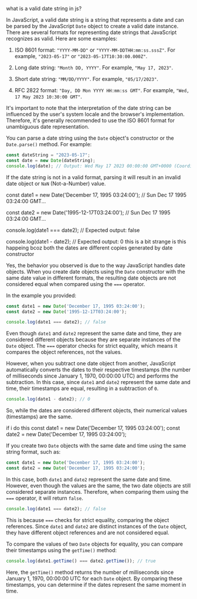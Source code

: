 what is a valid date string in js?

In JavaScript, a valid date string is a string that represents a date and can be parsed by the JavaScript `Date` object to create a valid date instance. There are several formats for representing date strings that JavaScript recognizes as valid. Here are some examples:

1. ISO 8601 format: `"YYYY-MM-DD"` or `"YYYY-MM-DDTHH:mm:ss.sssZ"`. For example, `"2023-05-17"` or `"2023-05-17T10:30:00.000Z"`.

2. Long date string: `"Month DD, YYYY"`. For example, `"May 17, 2023"`.

3. Short date string: `"MM/DD/YYYY"`. For example, `"05/17/2023"`.

4. RFC 2822 format: `"Day, DD Mon YYYY HH:mm:ss GMT"`. For example, `"Wed, 17 May 2023 10:30:00 GMT"`.

It's important to note that the interpretation of the date string can be influenced by the user's system locale and the browser's implementation. Therefore, it's generally recommended to use the ISO 8601 format for unambiguous date representation.

You can parse a date string using the `Date` object's constructor or the `Date.parse()` method. For example:

```javascript
const dateString = "2023-05-17";
const date = new Date(dateString);
console.log(date); // Output: Wed May 17 2023 00:00:00 GMT+0000 (Coordinated Universal Time)
```

If the date string is not in a valid format, parsing it will result in an invalid date object or `NaN` (Not-a-Number) value.


const date1 = new Date('December 17, 1995 03:24:00');
// Sun Dec 17 1995 03:24:00 GMT...

const date2 = new Date('1995-12-17T03:24:00');
// Sun Dec 17 1995 03:24:00 GMT...

console.log(date1 === date2);
// Expected output: false

console.log(date1 - date2);
// Expected output: 0 this is a bit strange is this happeing bcoz both the dates are different copies generated by date constructor


Yes, the behavior you observed is due to the way JavaScript handles date objects. When you create date objects using the `Date` constructor with the same date value in different formats, the resulting date objects are not considered equal when compared using the `===` operator.

In the example you provided:

```javascript
const date1 = new Date('December 17, 1995 03:24:00');
const date2 = new Date('1995-12-17T03:24:00');

console.log(date1 === date2); // false
```

Even though `date1` and `date2` represent the same date and time, they are considered different objects because they are separate instances of the `Date` object. The `===` operator checks for strict equality, which means it compares the object references, not the values.

However, when you subtract one date object from another, JavaScript automatically converts the dates to their respective timestamps (the number of milliseconds since January 1, 1970, 00:00:00 UTC) and performs the subtraction. In this case, since `date1` and `date2` represent the same date and time, their timestamps are equal, resulting in a subtraction of `0`.

```javascript
console.log(date1 - date2); // 0
```

So, while the dates are considered different objects, their numerical values (timestamps) are the same.


if i do this const date1 = new Date('December 17, 1995 03:24:00');
const date2 = new Date('December 17, 1995 03:24:00');

If you create two `Date` objects with the same date and time using the same string format, such as:

```javascript
const date1 = new Date('December 17, 1995 03:24:00');
const date2 = new Date('December 17, 1995 03:24:00');
```

In this case, both `date1` and `date2` represent the same date and time. However, even though the values are the same, the two date objects are still considered separate instances. Therefore, when comparing them using the `===` operator, it will return `false`.

```javascript
console.log(date1 === date2); // false
```

This is because `===` checks for strict equality, comparing the object references. Since `date1` and `date2` are distinct instances of the `Date` object, they have different object references and are not considered equal.

To compare the values of two `Date` objects for equality, you can compare their timestamps using the `getTime()` method:

```javascript
console.log(date1.getTime() === date2.getTime()); // true
```

Here, the `getTime()` method returns the number of milliseconds since January 1, 1970, 00:00:00 UTC for each `Date` object. By comparing these timestamps, you can determine if the dates represent the same moment in time.
